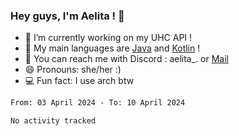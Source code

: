 ### Hey guys, I'm Aelita ! 👋

- 🔭 I’m currently working on my UHC API !
- 🌱 My main languages are [Java](https://www.oracle.com/java/) and [Kotlin](https://kotlinlang.org/) !
- 💬 You can reach me with Discord : aelita_. or [Mail](mailto:pro.shinobuu@gmail.com)
- 😄 Pronouns: she/her :) 
- 💻 Fun fact: I use arch btw

<!--START_SECTION:waka-->

```txt
From: 03 April 2024 - To: 10 April 2024

No activity tracked
```

<!--END_SECTION:waka-->
